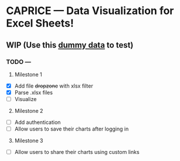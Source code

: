 # CAPRICE — Data Visualization for Excel Sheets!

## WIP (Use this [dummy data](https://docs.google.com/spreadsheets/d/1xuDiPiVSpgrtavka2LzQ91JV8zklWfUV/edit#gid=300364610) to test)

### TODO —

1. Milestone 1

- [x] Add file ~~dropzone~~ with xlsx filter
- [x] Parse .xlsx files
- [ ] Visualize

2. Milestone 2

- [ ] Add authentication
- [ ] Allow users to save their charts after logging in

3. Milestone 3

- [ ] Allow users to share their charts using custom links
